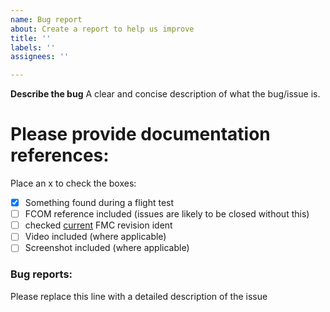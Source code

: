 ```yaml
---
name: Bug report
about: Create a report to help us improve
title: ''
labels: ''
assignees: ''

---
```

**Describe the bug**
A clear and concise description of what the bug/issue is.

# Please provide documentation references:

Place an x to check the boxes:
- [x] Something found during a flight test
- [ ] FCOM reference included (issues are likely to be closed without this)
- [ ] checked [current](https://github.com/mSparks43/747-400/blob/master/plugins/xtlua/scripts/B747.68.xt.fms/activepages/version.lua) FMC revision ident 
- [ ] Video included (where applicable)
- [ ] Screenshot included (where applicable)

### Bug reports:

Please replace this line with a detailed description of the issue
